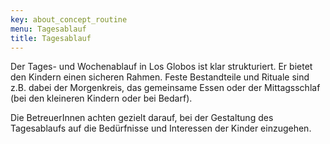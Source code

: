 ```yaml
---
key: about_concept_routine
menu: Tagesablauf
title: Tagesablauf
---
```

Der Tages- und Wochenablauf in Los Globos ist klar strukturiert. Er bietet den Kindern einen sicheren Rahmen. Feste Bestandteile und Rituale sind z.B. dabei der Morgenkreis, das gemeinsame Essen oder der Mittagsschlaf (bei den kleineren Kindern oder bei Bedarf).

Die BetreuerInnen achten gezielt darauf, bei der Gestaltung des Tagesablaufs auf die Bedürfnisse und Interessen der Kinder einzugehen.